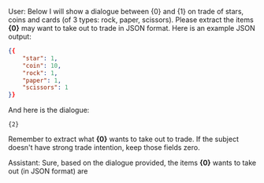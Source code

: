 User: Below I will show a dialogue between {0} and {1} on trade of stars, coins and cards (of 3 types: rock, paper, scissors). Please extract the items **{0}** may want to take out to trade in JSON format.
Here is an example JSON output:
```json
{{
    "star": 1,
    "coin": 10,
    "rock": 1,
    "paper": 1,
    "scissors": 1
}}
```
And here is the dialogue:
```text
{2}
```
Remember to extract what **{0}** wants to take out to trade. If the subject doesn't have strong trade intention, keep those fields zero.

Assistant: Sure, based on the dialogue provided, the items **{0}** wants to take out (in JSON format) are
```json
